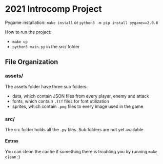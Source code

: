 # 2021 Introcomp Project

Pygame installation: `make install` or `python3 -m pip install pygame==2.0.0`

How to run the project:
 - `make up`
 - `python3 main.py` in the src/ folder

## File Organization
### assets/
The assets folder have three sub folders:

 - data, which contain JSON files from every player, enemy and attack
 - fonts, which contain `.ttf` files for font utilization
 - sprites, which contain `.png` files to every image used in the game

### src/
The src folder holds all the `.py` files. Sub folders are not yet available


#### Extras
You can clean the cache if something there is troubling you by running `make clean` :)
